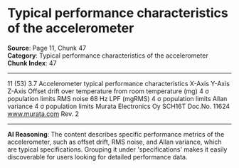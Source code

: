 # Typical performance characteristics of the accelerometer

**Source**: Page 11, Chunk 47  
**Category**: Typical performance characteristics of the accelerometer  
**Chunk Index**: 47

---

11 (53)
3.7 Accelerometer typical performance characteristics
X-Axis Y-Axis Z-Axis
Offset drift over temperature from room temperature (mg) 4 σ population limits
RMS noise 68 Hz LPF (mgRMS) 4 σ population limits
Allan variance 4 σ population limits
Murata Electronics Oy SCH16T Doc.No. 11624
www.murata.com Rev. 2

---

**AI Reasoning**: The content describes specific performance metrics of the accelerometer, such as offset drift, RMS noise, and Allan variance, which are typical specifications. Grouping it under 'specifications' makes it easily discoverable for users looking for detailed performance data.

